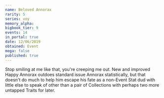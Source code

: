 ```yaml
---
name: Beloved Annorax
rarity: 5
series: voy
memory_alpha:
bigbook_tier: 9
events: 14
in_portal: true
date: 12/06/2019
obtained: Event
mega: false
published: true
---
```


Stop smiling at me like that, you're creeping me out. New and improved Happy Annorax outdoes standard issue Annorax statistically, but that doesn't do much to help him escape his fate as a non-Event Stat dud with little else to speak of other than a pair of Collections with perhaps two more untapped Traits for later.
